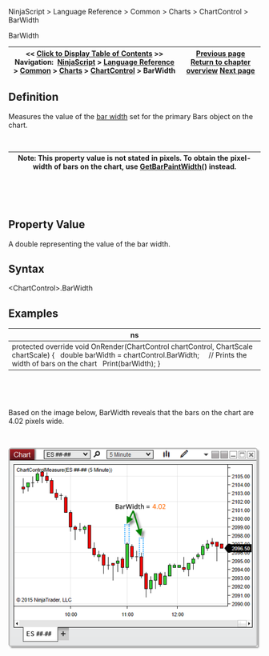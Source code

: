 ﻿


NinjaScript \> Language Reference \> Common \> Charts \> ChartControl \> BarWidth






















BarWidth







| \<\< [Click to Display Table of Contents](chartcontrol_barwidth.md) \>\> **Navigation:**     [NinjaScript](ninjascript.md) \> [Language Reference](language_reference_wip.md) \> [Common](common.md) \> [Charts](chart.md) \> [ChartControl](chartcontrol.md) \> BarWidth | [Previous page](chartcontrol_barsperiod.md) [Return to chapter overview](chartcontrol.md) [Next page](barwidtharray.md) |
| --- | --- |











## Definition


Measures the value of the [bar width](barwidth.md) set for the primary Bars object on the chart. 


 




| Note: This property value is not stated in pixels. To obtain the pixel\-width of bars on the chart, use [GetBarPaintWidth(](chartcontrol_getbarpaintwidth.md)) instead. |
| --- |



 


 


## Property Value


A double representing the value of the bar width.


## 


## Syntax


\<ChartControl\>.BarWidth


## 


## Examples




| ns |
| --- |
| protected override void OnRender(ChartControl chartControl, ChartScale chartScale) {    double barWidth \= chartControl.BarWidth;      // Prints the width of bars on the chart    Print(barWidth); } |



 


 


Based on the image below, BarWidth reveals that the bars on the chart are 4\.02 pixels wide.


 


![ChartControl_BarWidth](chartcontrol_barwidth.png)








